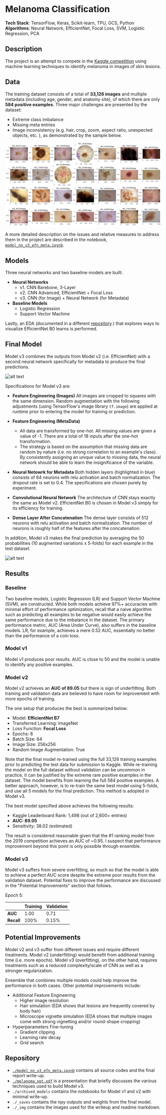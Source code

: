 # Melanoma Classification  
**Tech Stack**: TensorFlow, Keras, Scikit-learn, TPU, GCS, Python  
**Algorithms**: Neural Network, EfficientNet, Focal Loss, SVM, Logistic Regression, PCA  

## Description
The project is an attempt to compete in the [Kaggle competition](https://www.kaggle.com/c/siim-isic-melanoma-classification) using machine learning techniques to identify melanoma in images of skin lesions. 

## Data

The training dataset consists of a total of **33,126 images** and multiple metadata (including age, gender, and anatomy site), of which there are only **584 positive examples**. Three major challenges are presented by the dataset:

- Extreme class imbalance
- Missing meta entries
- Image inconsistency (e.g. hair, crop, zoom, aspect ratio, unexpected objects, etc. ), as demonstrated by the sample below.

![sample](./_img/sample.png)

A more detailed description on the issues and relative measures to address them in the project are described in the notebook, [`model_nn_v3_efn_meta.ipynb`](./model_nn_v3_efn_meta.ipynb). 

## Models

Three neural networks and two baseline models are built:

- **Neural Networks**
  - v1. CNN Barebone, 3-Layer
  - v2. CNN Advanced, EfficientNet + Focal Loss
  - v3. CNN (for Image) + Neural Network (for Metadata)
- **Baseline Models**
  - Logistic Regression
  - Support Vector Machine

Lastly, an EDA (documented in a different [repository](https://github.com/yintrigue/portfolio-ds/tree/master/neural_net_visualization).) that explores ways to visualize EfficientNet B0 learns is performed. 

## Final Model

Model v3 combines the outputs from Model v2 (i.e. EfficientNet) with a second neural network specifically for metadata to produce the final predictions. 

![alt text](https://yintrigue.com/ds_port/melanoma/_img/mv3.png)

Specifications for Model v3 are:

- **Feature Engineering (Images)**
  All images are cropped to squares with the same dimension. Random augmentation with the following adjustments (using TensorFlow's image library `tf.image`) are applied at runtime prior to entering the model for training or prediction.

- **Feature Engineering (MetaData)**
  - All data are transformed by one-hot. All missing values are given a value of -1. There are a total of 18 inputs after the one-hot transformation.
  - The strategy is based on the assumption that missing data are random by nature (i.e. no strong correlation to an example's class). By consistently assigning an unique value to missing data, the neural network should be able to learn the insignificance of the variable.
  
- **Neural Netowrk for Metadata**
  Both hidden layers (highlighted in blue) consists of 64 neurons with relu activation and batch normalization. The dropout rate is set to 0.4. The specifications are chosen purely by experiment.
  
- **Convolutional Neural Network** 
  The architecture of CNN stays exactly the same as Model v2. EfficientNet B0 is chosen in Model v3 simply for its efficiency for training.

- **Dense Layer After Concatenation**
  The dense layer consists of 512 neurons with relu activation and batch normalization. The number of neurons is roughly half of the features after the concatenation.

In addition, Model v3 makes the final prediction by averaging the 50 probabilities (10 augmented variations x 5-folds) for each example in the test dataset.

![alt text](https://yintrigue.com/ds_port/melanoma/_img/mv3_prediction.png)

## Results
### Baseline
Two baseline models, Logistic Regression (LR) and Support Vector Machine (SVM), are constructed. While both models achieve 97%+ accuracies with minimal effort of performance optimization, recall that a naive algorithm such as predicting all examples to be negative would easily achieve the same performance due to the imbalance in the dataset. The primary performance metric, AUC (Area Under Curve), also suffers in the baseline models. LR, for example, achieves a mere 0.52 AUC, essentially no better than the performance of a coin toss.

### Model v1

Model v1 produces poor results. AUC is close to 50 and the model is unable to identify any positive examples.

### Model v2  
Model v2 achieves an **AUC of 89.05** but there is sign of underfitting. Both training and validation data are believed to have room for improvement with more epochs of training. 

The one setup that produces the best is summarized below:
- Model: **EfficientNet B7** 
- Transferred Learning: ImageNet
- Loss Function: **Focal Loss**
- Epochs: 8
- Batch Size: 64
- Image Size: 256x256
- Random Image Augmentation: True

Note that the final model re-trained using the full 33,126 training examples prior to predicting the test data for submission to Kaggle. While re-training the model on the full dataset without validation can be uncommon in practice, it can be justified by the extreme rare positive examples in the dataset. The model benefits from learning the full 584 positive examples. A better approach, however, is to re-train the same best model using 5-folds, and use all 5 models for the final prediction. This method is adopted in Model v3.

The best model specified above achieves the following results:
- Kaggle Leaderboard Rank: 1,498 (out of 2,600+ entries)
- **AUC: 89.05**
- Sensitivity: 38.02 (estimated)

The result is considered reasonable given that the #1 ranking model from the 2019 competition achieves an AUC of ~0.95. I suspect that performance improvement beyond this point is only possible through ensemble.

### Model v3
Model v3 suffers from severe overfitting, so much so that the model is able to achieve a perfect AUC score despite the extreme poor results from the validation dataset. Potential fixes to improve the performance are discussed in the "Potential Improvements" section that follows.

Epoch 5:

|            | Training | Validation |
| ---------- | -------- | ---------- |
| **AUC**    | 1.00     | 0.71       |
| **Recall** | 100%     | 0.15%      |


## Potential Improvements
Model v2 and v3 suffer from different issues and require different treatments. Model v2 (underfitting) would benefit from additional training time (i.e. more epochs). Model v3 (overfitting), on the other hand, requires treatments such as a reduced complexity/scale of CNN as well as a stronger regularization. 

Ensemble that combines multiple models could help improve the performance in both cases. Other potential improvements include:      
- Additional Feature Engineering
    - Higher image resolution
    - Hair simulation (EDA shows that lesions are frequently covered by body hair)
    - Microscope vignette simulation (EDA shows that multiple images come with strong vignetting and/or round-shape cropping)
- Hyperparameters Fine-tuning
    - Gradient clipping
    - Learning rate decay
    - Grid search

## Repository 

- [`./model_nn_v3_efn_meta.ipynb`](./model_nn_v3_efn_meta.ipynb) contains all source codes and the final report write-up.
- [`./melanoma_ppt.pdf`](./melanoma_ppt.pdf) is a presentation that briefly discusses the various techniques used to build Model v3.
- `./archived_models` contains the notebooks for Model v1 and v2 with minimal write-up.
- `./_saves` contains the npy outputs and weights from the final model. 
- `./_img` contains the images used for the writeup and readme markdown.  
